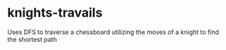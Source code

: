 # knights-travails

Uses DFS to traverse a chessboard utilizing the moves of a knight to find the shortest path
